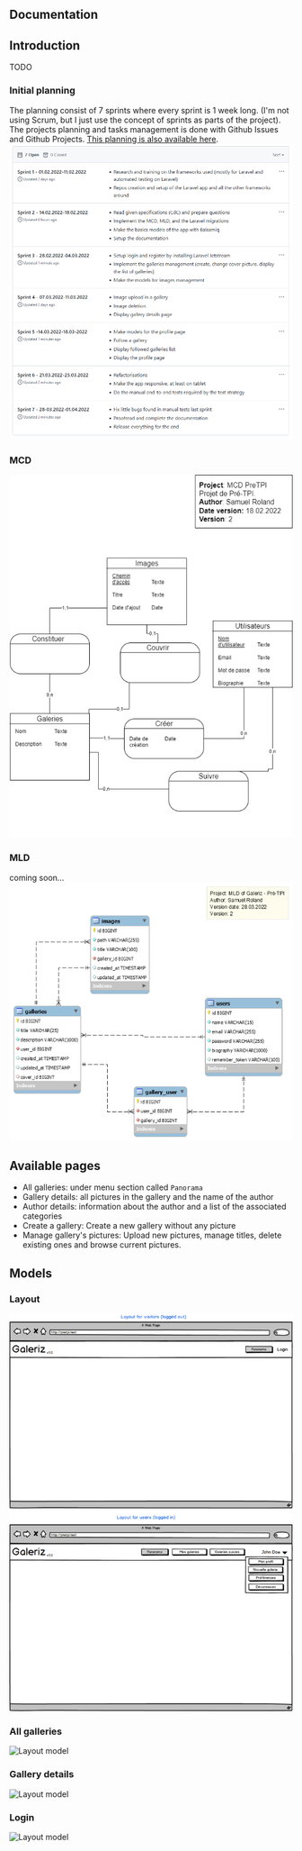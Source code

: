 ## Documentation

## Introduction
TODO

### Initial planning
The planning consist of 7 sprints where every sprint is 1 week long. (I'm not using Scrum, but I just use the concept of sprints as parts of the project).  
The projects planning and tasks management is done with Github Issues and Github Projects. [This planning is also available here](https://github.com/samuelroland/galeriz/projects).
![Planning](./img/planning.png)

### MCD
![MCD](MCD.png)
### MLD
coming soon...
![MLD](MLD.png)

## Available pages

- All galleries: under menu section called `Panorama`
- Gallery details: all pictures in the gallery and the name of the author
- Author details: information about the author and a list of the associated categories
- Create a gallery: Create a new gallery without any picture
- Manage gallery's pictures: Upload new pictures, manage titles, delete existing ones and browse current pictures.

## Models
### Layout
![Layout model](Layout.png)

### All galleries
![Layout model](Galleries.png)

### Gallery details
![Layout model](Gallery.png)

### Login
![Layout model](Gallery.png)
